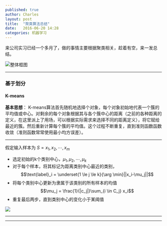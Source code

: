 ```yaml
---
published: true
author: Charles
layout: post
title:  "聚类算法总结"
date:   2016-06-20 14:28
categories: 机器学习
---
```


来公司实习已经一个多月了，做的事情主要根据聚类相关，趁着有空，来一发总结。

![整体框图][5]

---

### 基于划分
#### K-means

**基本思想**： K-means算法首先随机地选择个对象，每个对象初始地代表一个簇的平均值或中心。对剩余的每个对象根据其与各个簇中心的距离（之前的各种距离的定义，在这里派上了用场，可以根据实际需求来选择不同的距离定义），将它赋给最近的簇。然后重新计算每个簇的平均值。这个过程不断重复，直到准则函数函数收敛（准则函数常常使用最小均方误差）。

---

假定输入样本为 $S = x_1,x_2,\cdots,x_m$

- 选定初始的k个类别中心，$\mu_1,\mu_2,\cdots,\mu_k$
- 对于每个样本，将其标记为距离类别中心最近的类别，
$$\text{label}_i = \underset{1 \le j \le k}{\arg \min}||x_i-\mu_j||$$
- 将每个类别中心更新为隶属于该类别的所有样本的均值
$$\mu_j = \frac{1}{|c_j|}\sum_{i \in C_j} x_i$$
- 重复最后两步，直到类别中心的变化小于某阈值

![][1]

---


---

[1]:http://7xjbdi.com1.z0.glb.clouddn.com/kmeans_2.png
[2]:http://7xjbdi.com1.z0.glb.clouddn.com/hierarchical-clustering-agnes-diana.png
[3]:http://7xjbdi.com1.z0.glb.clouddn.com/2000px-DBSCAN-Illustration.svg.png
[4]:http://7xjbdi.com1.z0.glb.clouddn.com/delta_density_peak.png
[5]:http://7xjbdi.com1.z0.glb.clouddn.com/%E8%81%9A%E7%B1%BB%E7%AE%97%E6%B3%95.png

[^1]: [聚类方法](https://www.zybuluo.com/frank-shaw/note/117235)
[^2]: [聚类算法初探（五）DBSCAN](http://blog.csdn.net/itplus/article/details/10088625)
